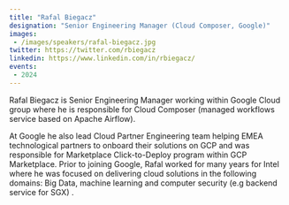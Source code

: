 ```yaml
---
title: "Rafal Biegacz"
designation: "Senior Engineering Manager (Cloud Composer, Google)"
images:
 - /images/speakers/rafal-biegacz.jpg
twitter: https://twitter.com/rbiegacz
linkedin: https://www.linkedin.com/in/rbiegacz/
events:
 - 2024
---
```


Rafal Biegacz is Senior Engineering Manager working within Google Cloud group where he is responsible for Cloud Composer (managed workflows service based on Apache Airflow).
 
 
 
 At Google he also lead Cloud Partner Engineering team helping EMEA technological partners to onboard their solutions on GCP and was responsible for Marketplace Click-to-Deploy program within GCP Marketplace. Prior to joining Google, Rafal worked for many years for Intel where he was focused on delivering cloud solutions in the following domains: Big Data, machine learning and computer security (e.g backend service for SGX) .